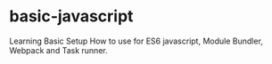 # basic-javascript
Learning Basic Setup How to use for ES6 javascript, Module Bundler, Webpack and Task runner.
